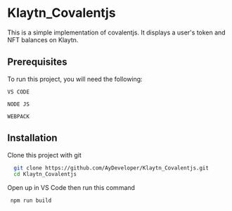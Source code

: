 # Klaytn_Covalentjs
This is a simple implementation of covalentjs. It displays a user's token and NFT balances on Klaytn.


## Prerequisites

To run this project, you will need the following:

`VS CODE`

`NODE JS`

`WEBPACK`

## Installation

Clone this project with git

```bash
  git clone https://github.com/AyDeveloper/Klaytn_Covalentjs.git
  cd Klaytn_Covalentjs
```
    
Open up in VS Code then run this command

```bash
 npm run build
```


